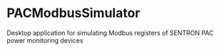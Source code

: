 # PACModbusSimulator
Desktop application for simulating Modbus registers of SENTRON PAC power monitoring devices
